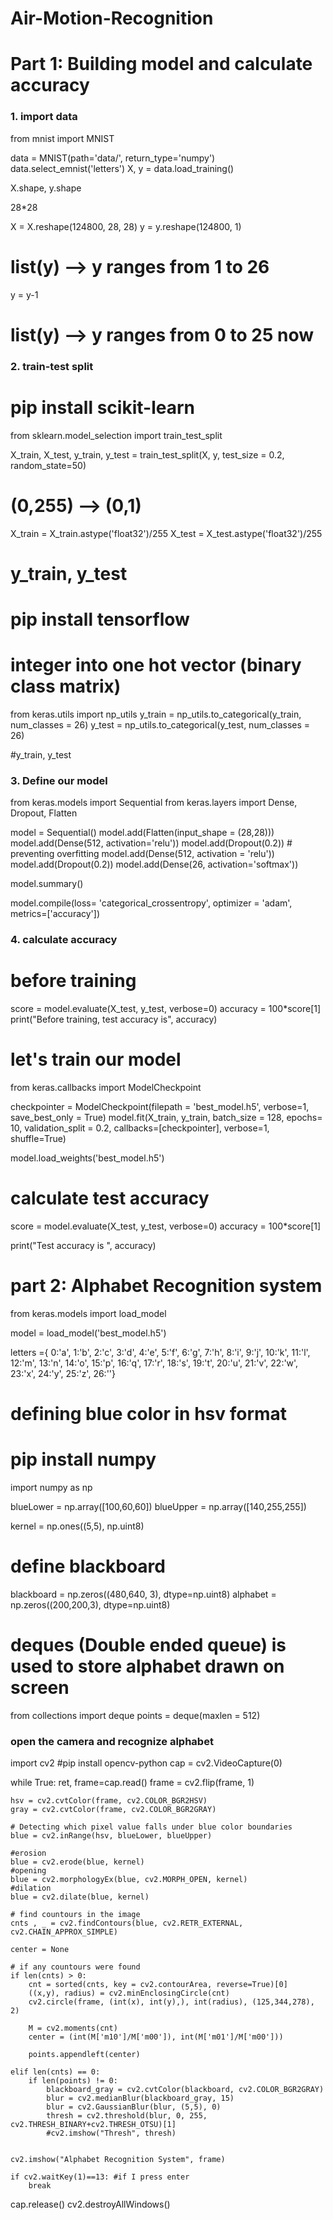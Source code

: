 # Air-Motion-Recognition
# Part 1: Building model and calculate accuracy

### 1. import data

from mnist import MNIST

data = MNIST(path='data/', return_type='numpy')
data.select_emnist('letters')
X, y = data.load_training()

X.shape, y.shape

28*28

X = X.reshape(124800, 28, 28)
y = y.reshape(124800, 1)

# list(y) --> y ranges from 1 to 26

y = y-1

# list(y) --> y ranges from 0 to 25 now



### 2. train-test split

# pip install scikit-learn
from sklearn.model_selection import train_test_split

X_train, X_test, y_train, y_test = train_test_split(X, y, test_size = 0.2, random_state=50)

# (0,255) --> (0,1)
X_train = X_train.astype('float32')/255
X_test = X_test.astype('float32')/255

# y_train, y_test

# pip install tensorflow
# integer into one hot vector (binary class matrix)
from keras.utils import np_utils
y_train = np_utils.to_categorical(y_train, num_classes = 26)
y_test = np_utils.to_categorical(y_test, num_classes = 26)

#y_train, y_test




### 3. Define our model

from keras.models import Sequential
from keras.layers import Dense, Dropout, Flatten

model = Sequential()
model.add(Flatten(input_shape = (28,28)))
model.add(Dense(512, activation='relu'))
model.add(Dropout(0.2)) # preventing overfitting
model.add(Dense(512, activation = 'relu'))
model.add(Dropout(0.2))
model.add(Dense(26, activation='softmax'))

model.summary()

model.compile(loss= 'categorical_crossentropy', optimizer = 'adam', metrics=['accuracy'])





### 4. calculate accuracy

# before training
score = model.evaluate(X_test, y_test, verbose=0)
accuracy = 100*score[1]
print("Before training, test accuracy is", accuracy)

# let's train our model
from keras.callbacks import ModelCheckpoint

checkpointer = ModelCheckpoint(filepath = 'best_model.h5', verbose=1, save_best_only = True)
model.fit(X_train, y_train, batch_size = 128, epochs= 10, validation_split = 0.2, 
          callbacks=[checkpointer], verbose=1, shuffle=True)

model.load_weights('best_model.h5')

# calculate test accuracy
score = model.evaluate(X_test, y_test, verbose=0)
accuracy = 100*score[1]

print("Test accuracy is ", accuracy)
# part 2: Alphabet Recognition system

from keras.models import load_model

model = load_model('best_model.h5')

letters ={ 0:'a', 1:'b', 2:'c', 3:'d', 4:'e', 5:'f', 6:'g', 7:'h', 8:'i', 9:'j', 10:'k', 11:'l', 
          12:'m', 13:'n', 14:'o', 15:'p', 16:'q', 17:'r', 18:'s', 19:'t', 20:'u', 21:'v', 22:'w', 
          23:'x', 24:'y', 25:'z', 26:''}

# defining blue color in hsv format
# pip install numpy
import numpy as np

blueLower = np.array([100,60,60])
blueUpper = np.array([140,255,255])

kernel = np.ones((5,5), np.uint8)

# define blackboard
blackboard = np.zeros((480,640, 3), dtype=np.uint8)
alphabet = np.zeros((200,200,3), dtype=np.uint8)

# deques (Double ended queue) is used to store alphabet drawn on screen
from collections import deque
points = deque(maxlen = 512)



### open the camera and recognize alphabet

import cv2 #pip install opencv-python
cap = cv2.VideoCapture(0)

while True:
    ret, frame=cap.read()
    frame = cv2.flip(frame, 1)
    
    hsv = cv2.cvtColor(frame, cv2.COLOR_BGR2HSV)
    gray = cv2.cvtColor(frame, cv2.COLOR_BGR2GRAY)
    
    # Detecting which pixel value falls under blue color boundaries
    blue = cv2.inRange(hsv, blueLower, blueUpper)
    
    #erosion
    blue = cv2.erode(blue, kernel)
    #opening
    blue = cv2.morphologyEx(blue, cv2.MORPH_OPEN, kernel)
    #dilation
    blue = cv2.dilate(blue, kernel)
    
    # find countours in the image
    cnts , _ = cv2.findContours(blue, cv2.RETR_EXTERNAL, cv2.CHAIN_APPROX_SIMPLE)
     
    center = None
    
    # if any countours were found
    if len(cnts) > 0:
        cnt = sorted(cnts, key = cv2.contourArea, reverse=True)[0]
        ((x,y), radius) = cv2.minEnclosingCircle(cnt)
        cv2.circle(frame, (int(x), int(y),), int(radius), (125,344,278), 2)
        
        M = cv2.moments(cnt)
        center = (int(M['m10']/M['m00']), int(M['m01']/M['m00']))
    
        points.appendleft(center)
        
    elif len(cnts) == 0:
        if len(points) != 0:
            blackboard_gray = cv2.cvtColor(blackboard, cv2.COLOR_BGR2GRAY)
            blur = cv2.medianBlur(blackboard_gray, 15)
            blur = cv2.GaussianBlur(blur, (5,5), 0)
            thresh = cv2.threshold(blur, 0, 255, cv2.THRESH_BINARY+cv2.THRESH_OTSU)[1]
            #cv2.imshow("Thresh", thresh)
            
    
    cv2.imshow("Alphabet Recognition System", frame)
    
    if cv2.waitKey(1)==13: #if I press enter
        break
cap.release()
cv2.destroyAllWindows()
